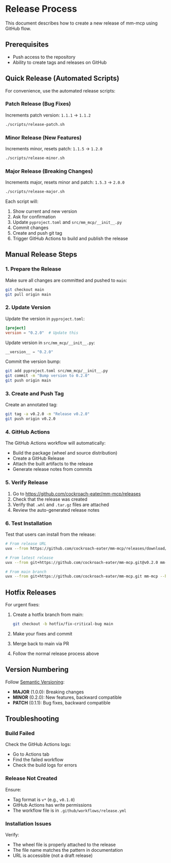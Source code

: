 # Release Process

This document describes how to create a new release of mm-mcp using GitHub flow.

## Prerequisites

- Push access to the repository
- Ability to create tags and releases on GitHub

## Quick Release (Automated Scripts)

For convenience, use the automated release scripts:

### Patch Release (Bug Fixes)
Increments patch version: `1.1.1` → `1.1.2`

```bash
./scripts/release-patch.sh
```

### Minor Release (New Features)
Increments minor, resets patch: `1.1.5` → `1.2.0`

```bash
./scripts/release-minor.sh
```

### Major Release (Breaking Changes)
Increments major, resets minor and patch: `1.5.3` → `2.0.0`

```bash
./scripts/release-major.sh
```

Each script will:
1. Show current and new version
2. Ask for confirmation
3. Update `pyproject.toml` and `src/mm_mcp/__init__.py`
4. Commit changes
5. Create and push git tag
6. Trigger GitHub Actions to build and publish the release

## Manual Release Steps

### 1. Prepare the Release

Make sure all changes are committed and pushed to `main`:

```bash
git checkout main
git pull origin main
```

### 2. Update Version

Update the version in `pyproject.toml`:

```toml
[project]
version = "0.2.0"  # Update this
```

Update version in `src/mm_mcp/__init__.py`:

```python
__version__ = "0.2.0"
```

Commit the version bump:

```bash
git add pyproject.toml src/mm_mcp/__init__.py
git commit -m "Bump version to 0.2.0"
git push origin main
```

### 3. Create and Push Tag

Create an annotated tag:

```bash
git tag -a v0.2.0 -m "Release v0.2.0"
git push origin v0.2.0
```

### 4. GitHub Actions

The GitHub Actions workflow will automatically:
- Build the package (wheel and source distribution)
- Create a GitHub Release
- Attach the built artifacts to the release
- Generate release notes from commits

### 5. Verify Release

1. Go to https://github.com/cockroach-eater/mm-mcp/releases
2. Check that the release was created
3. Verify that `.whl` and `.tar.gz` files are attached
4. Review the auto-generated release notes

### 6. Test Installation

Test that users can install from the release:

```bash
# From release URL
uvx --from https://github.com/cockroach-eater/mm-mcp/releases/download/v0.2.0/mm_mcp-0.2.0-py3-none-any.whl mm-mcp --help

# From latest release
uvx --from git+https://github.com/cockroach-eater/mm-mcp.git@v0.2.0 mm-mcp --help

# From main branch
uvx --from git+https://github.com/cockroach-eater/mm-mcp.git mm-mcp --help
```

## Hotfix Releases

For urgent fixes:

1. Create a hotfix branch from main:
   ```bash
   git checkout -b hotfix/fix-critical-bug main
   ```

2. Make your fixes and commit

3. Merge back to main via PR

4. Follow the normal release process above

## Version Numbering

Follow [Semantic Versioning](https://semver.org/):

- **MAJOR** (1.0.0): Breaking changes
- **MINOR** (0.2.0): New features, backward compatible
- **PATCH** (0.1.1): Bug fixes, backward compatible

## Troubleshooting

### Build Failed

Check the GitHub Actions logs:
- Go to Actions tab
- Find the failed workflow
- Check the build logs for errors

### Release Not Created

Ensure:
- Tag format is `v*` (e.g., `v0.1.0`)
- GitHub Actions has write permissions
- The workflow file is in `.github/workflows/release.yml`

### Installation Issues

Verify:
- The wheel file is properly attached to the release
- The file name matches the pattern in documentation
- URL is accessible (not a draft release)
